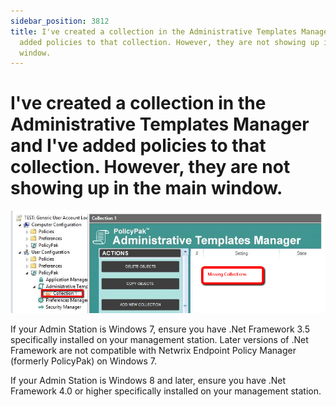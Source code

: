 ```yaml
---
sidebar_position: 3812
title: I've created a collection in the Administrative Templates Manager and I've
  added policies to that collection. However, they are not showing up in the main
  window.
---
```


# I've created a collection in the Administrative Templates Manager and I've added policies to that collection. However, they are not showing up in the main window.

![](../../../../../../static/images/PolicyPak/Content/Resources/Images/Troubleshooting/AdminTemplates/705_1_2015-05-04_1402.png)

If your Admin Station is Windows 7, ensure you have .Net Framework 3.5 specifically installed on your management station. Later versions of .Net Framework are not compatible with Netwrix Endpoint Policy Manager (formerly PolicyPak) on Windows 7.

If your Admin Station is Windows 8 and later, ensure you have .Net Framework 4.0 or higher specifically installed on your management station.